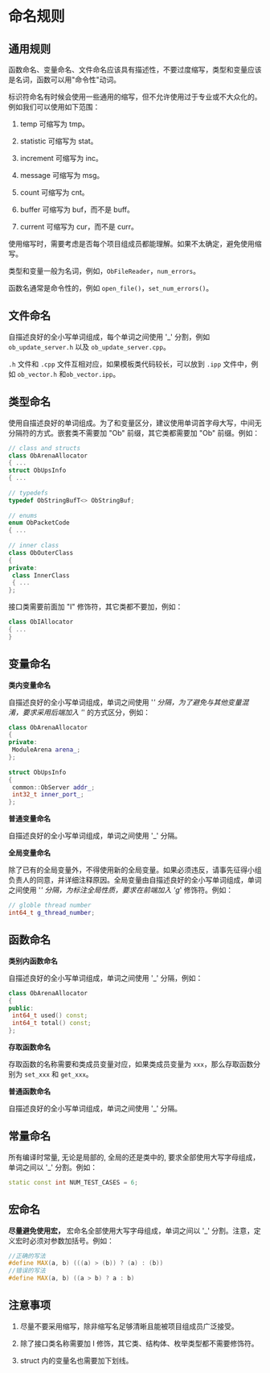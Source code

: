 命名规则 
=========================



通用规则 
-------------------------

函数命名、变量命名、文件命名应该具有描述性，不要过度缩写，类型和变量应该是名词，函数可以用"命令性"动词。

标识符命名有时候会使用一些通用的缩写，但不允许使用过于专业或不大众化的。例如我们可以使用如下范围：

1. temp 可缩写为 tmp。

   

2. statistic 可缩写为 stat。

   

3. increment 可缩写为 inc。

   

4. message 可缩写为 msg。

   

5. count 可缩写为 cnt。

   

6. buffer 可缩写为 buf，而不是 buff。

   

7. current 可缩写为 cur，而不是 curr。

   




使用缩写时，需要考虑是否每个项目组成员都能理解。如果不太确定，避免使用缩写。

类型和变量一般为名词，例如，`ObFileReader`，`num_errors`。

函数名通常是命令性的，例如 `open_file()`，`set_num_errors()`。

文件命名 
-------------------------

自描述良好的全小写单词组成，每个单词之间使用 '_' 分割，例如
`ob_update_server.h` 以及 `ob_update_server.cpp`。

`.h` 文件和 `.cpp` 文件互相对应，如果模板类代码较长，可以放到 `.ipp` 文件中，例如 `ob_vector.h` 和`ob_vector.ipp`。

类型命名 
-------------------------

使用自描述良好的单词组成。为了和变量区分，建议使用单词首字母大写，中间无分隔符的方式。嵌套类不需要加 "Ob" 前缀，其它类都需要加 "Ob" 前缀。例如：

```cpp
// class and structs
class ObArenaAllocator
{ ...
struct ObUpsInfo
{ ...
 
// typedefs
typedef ObStringBufT<> ObStringBuf;
 
// enums
enum ObPacketCode
{ ...
 
// inner class
class ObOuterClass
{
private:
 class InnerClass
 { ...
};
```



接口类需要前面加 "I" 修饰符，其它类都不要加，例如：

```cpp
class ObIAllocator
{ ...
}
```



变量命名 
-------------------------

**类内变量命名** 

自描述良好的全小写单词组成，单词之间使用 '_' 分隔，为了避免与其他变量混淆，要求采用后端加入 '_' 的方式区分，例如：

```cpp
class ObArenaAllocator
{
private:
 ModuleArena arena_;
};
 
struct ObUpsInfo
{
 common::ObServer addr_;
 int32_t inner_port_;
};
```



**普通变量命名** 

自描述良好的全小写单词组成，单词之间使用 '_' 分隔。

**全局变量命名** 

除了已有的全局变量外，不得使用新的全局变量。如果必须违反，请事先征得小组负责人的同意，并详细注释原因。全局变量由自描述良好的全小写单词组成，单词之间使用 '_' 分隔，为标注全局性质，要求在前端加入 'g_' 修饰符。例如：

```cpp
// globle thread number
int64_t g_thread_number;
```



函数命名 
-------------------------

**类别内函数命名** 

自描述良好的全小写单词组成，单词之间使用 '_' 分隔，例如：

```cpp
class ObArenaAllocator
{
public:
 int64_t used() const;
 int64_t total() const;
};
```



**存取函数命名** 

存取函数的名称需要和类成员变量对应，如果类成员变量为 `xxx`，那么存取函数分别为 `set_xxx` 和 `get_xxx`。

**普通函数命名** 

自描述良好的全小写单词组成，单词之间使用 '_' 分隔。

常量命名 
-------------------------

所有编译时常量, 无论是局部的, 全局的还是类中的, 要求全部使用大写字母组成，单词之间以 '_' 分割。例如：

```cpp
static const int NUM_TEST_CASES = 6;
```



宏命名 
------------------------

**尽量避免使用宏，** 宏命名全部使用大写字母组成，单词之间以 '_' 分割。注意，定义宏时必须对参数加括号。例如：

```cpp
//正确的写法
#define MAX(a, b) (((a) > (b)) ? (a) : (b))
//错误的写法
#define MAX(a, b) ((a > b) ? a : b)
```



注意事项 
-------------------------

1. 尽量不要采用缩写，除非缩写名足够清晰且能被项目组成员广泛接受。

   

2. 除了接口类名称需要加 I 修饰，其它类、结构体、枚举类型都不需要修饰符。

   

3. struct 内的变量名也需要加下划线。

   



